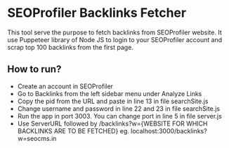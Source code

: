 # SEOProfiler Backlinks Fetcher

This tool serve the purpose to fetch backlinks from SEOProfiler website. It use Puppeteer library of Node JS to login to your SEOProfiler account and scrap top 100 backlinks from the first page.

## How to run?

- Create an account in SEOProfiler
- Go to Backlinks from the left sidebar menu under Analyze Links
- Copy the pid from the URL and paste in line 13 in file searchSite.js
- Change username and password in line 22 and 23 in file searchSite.js
- Run the app in port 3003. You can change port in line 5 in file server.js
- Use ServerURL followed by /backlinks?w={WEBSITE FOR WHICH BACKLINKS ARE TO BE FETCHED} eg. localhost:3000/backlinks?w=seocms.in
